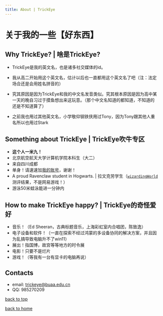 ```yaml
---
title: About | TrickEye
---
```


# 关于我的一些【好东西】

## Why TrickEye? | 啥是TrickEye?

- TrickEye是我的英文名，也是诸多社交媒体的id。

- 我从高二开始用这个英文名，估计以后也一直都用这个英文名了吧（注：法定场合还是会用姓名拼音的）

- 究其原因是因为TrickEye和我的中文名发音类似。究其根本原因是因为高中某一天的晚自习过于摸鱼想出来这玩意。（那个中文名知道的都知道，不知道的还是不知道算了）

- 之前我也用过其他英文名，小学敬仰钢铁侠用过Tony，因为Tony跟其他人重名所以也用过Stark

## Something about TrickEye | TrickEye吹牛专区

- **这个人一米九！**
- 北京航空航天大学计算机学院本科生（大二）
- 来自四川成都
- 单身！请速速加[我的账号](#contacts)，谢谢！
- A proud Ravenclaw student in Hogwarts. | 拉文克劳学生（[`wizardingWorld`](https://www.wizardingworld.com)测评结果，不是网易游戏！）
- 游泳50米蛙泳能进一分钟内

## How to make TrickEye happy? | TrickEye的奇怪爱好

- 音乐！（Ed Sheeran，古典标题音乐，上海彩虹室内合唱团，陈致逸）
- 电子设备和软件！（一直在探索不经过鸿蒙的多设备协同的解决方案，并且因为乱搞导致电脑升不了win11）
- 展出！指国博，故宫等等地方的时令展
- 电影！只要不是烂片
- 游戏！（等我有一台有显卡的电脑再说）

## Contacts

- email: [trickeye@buaa.edu.cn](mailto:trickeye@buaa.edu.cn)
- QQ: 985270209

[back to top](#关于我的一些好东西)

[back to home](/)